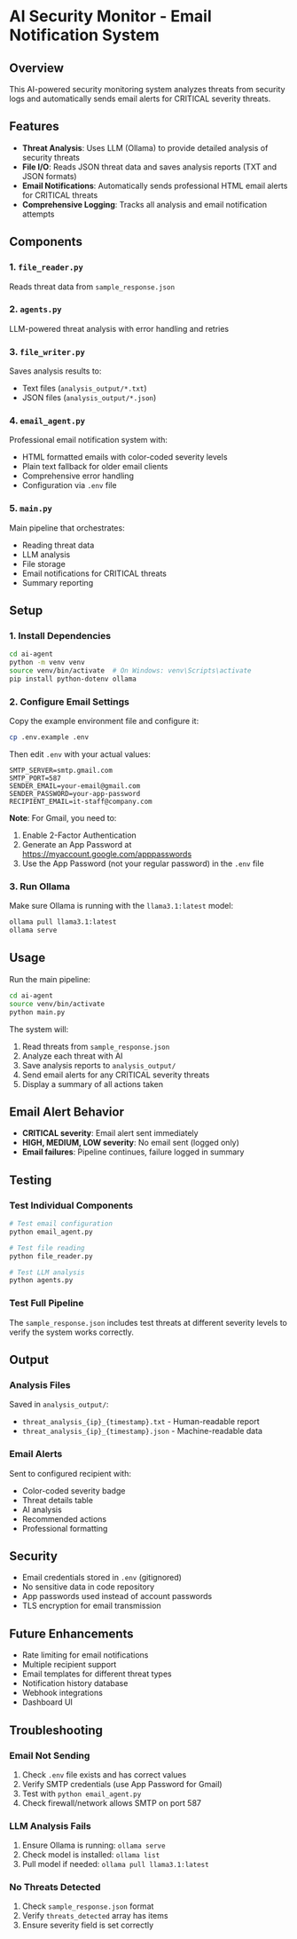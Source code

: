# AI Security Monitor - Email Notification System

## Overview

This AI-powered security monitoring system analyzes threats from security logs and automatically sends email alerts for CRITICAL severity threats.

## Features

- **Threat Analysis**: Uses LLM (Ollama) to provide detailed analysis of security threats
- **File I/O**: Reads JSON threat data and saves analysis reports (TXT and JSON formats)
- **Email Notifications**: Automatically sends professional HTML email alerts for CRITICAL threats
- **Comprehensive Logging**: Tracks all analysis and email notification attempts

## Components

### 1. `file_reader.py`
Reads threat data from `sample_response.json`

### 2. `agents.py`
LLM-powered threat analysis with error handling and retries

### 3. `file_writer.py`
Saves analysis results to:
- Text files (`analysis_output/*.txt`)
- JSON files (`analysis_output/*.json`)

### 4. `email_agent.py`
Professional email notification system with:
- HTML formatted emails with color-coded severity levels
- Plain text fallback for older email clients
- Comprehensive error handling
- Configuration via `.env` file

### 5. `main.py`
Main pipeline that orchestrates:
- Reading threat data
- LLM analysis
- File storage
- Email notifications for CRITICAL threats
- Summary reporting

## Setup

### 1. Install Dependencies

```bash
cd ai-agent
python -m venv venv
source venv/bin/activate  # On Windows: venv\Scripts\activate
pip install python-dotenv ollama
```

### 2. Configure Email Settings

Copy the example environment file and configure it:

```bash
cp .env.example .env
```

Then edit `.env` with your actual values:

```env
SMTP_SERVER=smtp.gmail.com
SMTP_PORT=587
SENDER_EMAIL=your-email@gmail.com
SENDER_PASSWORD=your-app-password
RECIPIENT_EMAIL=it-staff@company.com
```

**Note**: For Gmail, you need to:
1. Enable 2-Factor Authentication
2. Generate an App Password at https://myaccount.google.com/apppasswords
3. Use the App Password (not your regular password) in the `.env` file

### 3. Run Ollama

Make sure Ollama is running with the `llama3.1:latest` model:

```bash
ollama pull llama3.1:latest
ollama serve
```

## Usage

Run the main pipeline:

```bash
cd ai-agent
source venv/bin/activate
python main.py
```

The system will:
1. Read threats from `sample_response.json`
2. Analyze each threat with AI
3. Save analysis reports to `analysis_output/`
4. Send email alerts for any CRITICAL severity threats
5. Display a summary of all actions taken

## Email Alert Behavior

- **CRITICAL severity**: Email alert sent immediately
- **HIGH, MEDIUM, LOW severity**: No email sent (logged only)
- **Email failures**: Pipeline continues, failure logged in summary

## Testing

### Test Individual Components

```bash
# Test email configuration
python email_agent.py

# Test file reading
python file_reader.py

# Test LLM analysis
python agents.py
```

### Test Full Pipeline

The `sample_response.json` includes test threats at different severity levels to verify the system works correctly.

## Output

### Analysis Files
Saved in `analysis_output/`:
- `threat_analysis_{ip}_{timestamp}.txt` - Human-readable report
- `threat_analysis_{ip}_{timestamp}.json` - Machine-readable data

### Email Alerts
Sent to configured recipient with:
- Color-coded severity badge
- Threat details table
- AI analysis
- Recommended actions
- Professional formatting

## Security

- Email credentials stored in `.env` (gitignored)
- No sensitive data in code repository
- App passwords used instead of account passwords
- TLS encryption for email transmission

## Future Enhancements

- Rate limiting for email notifications
- Multiple recipient support
- Email templates for different threat types
- Notification history database
- Webhook integrations
- Dashboard UI

## Troubleshooting

### Email Not Sending

1. Check `.env` file exists and has correct values
2. Verify SMTP credentials (use App Password for Gmail)
3. Test with `python email_agent.py`
4. Check firewall/network allows SMTP on port 587

### LLM Analysis Fails

1. Ensure Ollama is running: `ollama serve`
2. Check model is installed: `ollama list`
3. Pull model if needed: `ollama pull llama3.1:latest`

### No Threats Detected

1. Check `sample_response.json` format
2. Verify `threats_detected` array has items
3. Ensure severity field is set correctly

